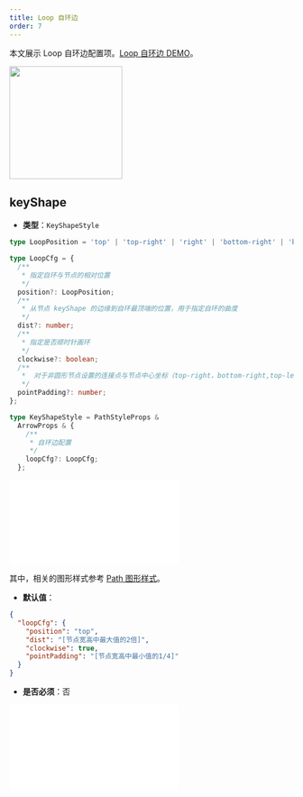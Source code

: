 ```yaml
---
title: Loop 自环边
order: 7
---
```


本文展示 Loop 自环边配置项。[Loop 自环边 DEMO](/zh/examples/item/defaultEdges#loop)。

<img src="https://mdn.alipayobjects.com/huamei_qa8qxu/afts/img/A*dU0LRoKrqEIAAAAAAAAAAAAADmJ7AQ/original" width=200 />

## keyShape

- **类型**：`KeyShapeStyle`

```typescript
type LoopPosition = 'top' | 'top-right' | 'right' | 'bottom-right' | 'bottom' | 'bottom-left' | 'left' | 'top-left';

type LoopCfg = {
  /**
   * 指定自环与节点的相对位置
   */
  position?: LoopPosition;
  /**
   * 从节点 keyShape 的边缘到自环最顶端的位置，用于指定自环的曲度
   */
  dist?: number;
  /**
   * 指定是否顺时针画环
   */
  clockwise?: boolean;
  /**
   *  对于非圆形节点设置的连接点与节点中心坐标（top-right，bottom-right,top-left,bottom-left 较特殊，为四个角坐标）在 x 轴或 y 轴方向的偏移量
   */
  pointPadding?: number;
};

type KeyShapeStyle = PathStyleProps &
  ArrowProps & {
    /**
     * 自环边配置
     */
    loopCfg?: LoopCfg;
  };
```

<embed src="../../../common/ArrowStyle.zh.md"></embed>

其中，相关的图形样式参考 [Path 图形样式](../shape/PathStyleProps.zh.md)。

- **默认值**：

```json
{
  "loopCfg": {
    "position": "top",
    "dist": "[节点宽高中最大值的2倍]",
    "clockwise": true,
    "pointPadding": "[节点宽高中最小值的1/4]"
  }
}
```

- **是否必须**：否

<embed src="../../../common/EdgeShapeStyles.zh.md"></embed>
